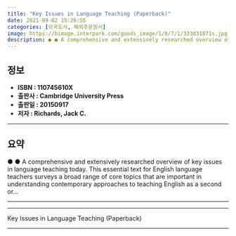 ```yaml
---
title: "Key Issues in Language Teaching (Paperback)"
date: 2021-09-02 15:26:55
categories: [외국도서, 해외주문원서]
image: https://bimage.interpark.com/goods_image/1/8/7/1/333031871s.jpg
description: ● ● A comprehensive and extensively researched overview of key issues in language teaching today. This essential text for English language teachers surveys a
---
```


## **정보**

- **ISBN : 110745610X**
- **출판사 : Cambridge University Press**
- **출판일 : 20150917**
- **저자 : Richards, Jack C.**

------



## **요약**

●  ●  A comprehensive and extensively researched overview of key issues in language teaching today. This essential text for English language teachers surveys a broad range of core topics that are important in understanding contemporary approaches to teaching English as a second or... 

------



------


Key Issues in Language Teaching (Paperback) 

------


